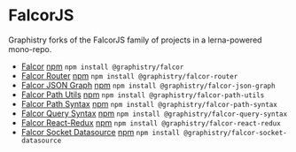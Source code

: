 # FalcorJS
Graphistry forks of the FalcorJS family of projects in a lerna-powered mono-repo.

* [Falcor](https://github.com/graphistry/falcor/tree/master/packages/falcor) [npm](https://www.npmjs.com/package/@graphistry/falcor) `npm install @graphistry/falcor`
* [Falcor Router](https://github.com/graphistry/falcor/tree/master/packages/falcor-router) [npm](https://www.npmjs.com/package/@graphistry/falcor-router) `npm install @graphistry/falcor-router` 
* [Falcor JSON Graph](https://github.com/graphistry/falcor/tree/master/packages/falcor-json-graph) [npm](https://www.npmjs.com/package/@graphistry/falcor-json-graph) `npm install @graphistry/falcor-json-graph` 
* [Falcor Path Utils](https://github.com/graphistry/falcor/tree/master/packages/falcor-path-utils) [npm](https://www.npmjs.com/package/@graphistry/falcor-path-utils) `npm install @graphistry/falcor-path-utils` 
* [Falcor Path Syntax](https://github.com/graphistry/falcor/tree/master/packages/falcor-path-syntax) [npm](https://www.npmjs.com/package/@graphistry/falcor-path-syntax) `npm install @graphistry/falcor-path-syntax`
* [Falcor Query Syntax](https://github.com/graphistry/falcor/tree/master/packages/falcor-query-syntax) [npm](https://www.npmjs.com/package/@graphistry/falcor-query-syntax) `npm install @graphistry/falcor-query-syntax`
* [Falcor React-Redux](https://github.com/graphistry/falcor/tree/master/packages/falcor-react-redux) [npm](https://www.npmjs.com/package/@graphistry/falcor-react-redux) `npm install @graphistry/falcor-react-redux`
* [Falcor Socket Datasource](https://github.com/graphistry/falcor/tree/master/packages/falcor-socket-datasource) [npm](https://www.npmjs.com/package/@graphistry/falcor-socket-datasource) `npm install @graphistry/falcor-socket-datasource`
